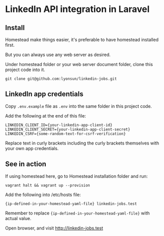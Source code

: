 # LinkedIn API integration in Laravel

## Install

Homestead make things easier, it's preferable to have homestead installed first.

But you can always use any web server as desired.

Under homestead folder or your web server document folder, clone this project code into it.

```
git clone git@github.com:lyonsun/linkedin-jobs.git
```

## LinkedIn app credentials

Copy `.env.example` file as `.env` into the same folder in this project code.

Add the following at the end of this file:

```
LINKEDIN_CLIENT_ID={your-linkedin-app-client-id}
LINKEDIN_CLIENT_SECRET={your-linkedin-app-client-secret}
LINKEDIN_CSRF={some-random-text-for-csrf-verification}
```

Replace text in curly brackets including the curly brackets themselves with your own app credentials.

## See in action

If using homestead here, go to Homestead installation folder and run:

```
vagrant halt && vagrant up --provision
```

Add the following into /etc/hosts file:

```
{ip-defined-in-your-homestead-yaml-file} linkedin-jobs.test
```

Remember to replace `{ip-defined-in-your-homestead-yaml-file}` with actual value.

Open browser, and visit http://linkedin-jobs.test
